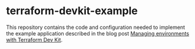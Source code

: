 # terraform-devkit-example

This repository contains the code and configuration needed to implement the example application described in the blog post [Managing environments with Terraform Dev Kit](https://barcelona.vistaprint.io/managing-environments-with-terraform-dev-kit/).

